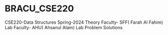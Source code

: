 # BRACU_CSE220
CSE220-Data Structures
Spring-2024
Theory Faculty- SFF( Farah Al Fahim)
Lab Faculty- AHU( Ahsanul Alam)
Lab Problem Solutions
